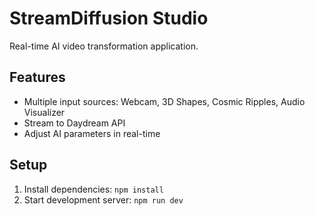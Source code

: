 # StreamDiffusion Studio

Real-time AI video transformation application.

## Features
- Multiple input sources: Webcam, 3D Shapes, Cosmic Ripples, Audio Visualizer
- Stream to Daydream API
- Adjust AI parameters in real-time

## Setup
1. Install dependencies: `npm install`
2. Start development server: `npm run dev`

